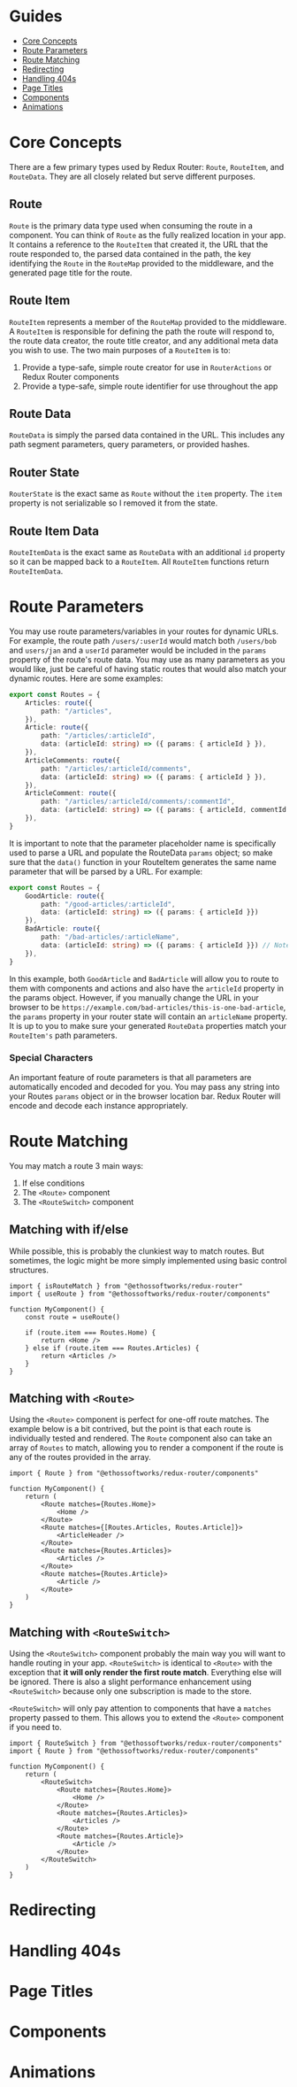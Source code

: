 # Guides
- [Core Concepts](#core-concepts)
- [Route Parameters](#route-parameters)
- [Route Matching](#route-matching)
- [Redirecting](#redirecting)
- [Handling 404s](#handling-404s)
- [Page Titles](#page-titles)
- [Components](#components)
- [Animations](#animations)


# Core Concepts
There are a few primary types used by Redux Router: `Route`, `RouteItem`, and `RouteData`. They are all closely related but serve different purposes.

## Route
`Route` is the primary data type used when consuming the route in a component. You can think of `Route` as the fully realized location in your app. It contains a reference to the `RouteItem` that created it, the URL that the route responded to, the parsed data contained in the path, the key identifying the `Route` in the `RouteMap` provided to the middleware, and the generated page title for the route.

## Route Item
`RouteItem` represents a member of the `RouteMap` provided to the middleware. A `RouteItem` is responsible for defining the path the route will respond to, the route data creator, the route title creator, and any additional meta data you wish to use. The two main purposes of a `RouteItem` is to:
1. Provide a type-safe, simple route creator for use in `RouterActions` or Redux Router components
2. Provide a type-safe, simple route identifier for use throughout the app

## Route Data
`RouteData` is simply the parsed data contained in the URL. This includes any path segment parameters, query parameters, or provided hashes.

## Router State
`RouterState` is the exact same as `Route` without the `item` property. The `item` property is not serializable so I removed it from the state.

## Route Item Data
`RouteItemData` is the exact same as `RouteData` with an additional `id` property so it can be mapped back to a `RouteItem`. All `RouteItem` functions return `RouteItemData`.


# Route Parameters
You may use route parameters/variables in your routes for dynamic URLs. For example, the route path `/users/:userId` would match both `/users/bob` and `users/jan` and a `userId` parameter would be included in the `params` property of the route's route data. You may use as many parameters as you would like, just be careful of having static routes that would also match your dynamic routes. Here are some examples:

```typescript
export const Routes = {
    Articles: route({
        path: "/articles",
    }),
    Article: route({
        path: "/articles/:articleId",
        data: (articleId: string) => ({ params: { articleId } }),
    }),
    ArticleComments: route({
        path: "/articles/:articleId/comments",
        data: (articleId: string) => ({ params: { articleId } }),
    }),
    ArticleComment: route({
        path: "/articles/:articleId/comments/:commentId",
        data: (articleId: string) => ({ params: { articleId, commentId } }),
    }),
}
```

It is important to note that the parameter placeholder name is specifically used to parse a URL and populate the RouteData `params` object; so make sure that the `data()` function in your RouteItem generates the same name parameter that will be parsed by a URL. For example:

```typescript
export const Routes = {
    GoodArticle: route({
        path: "/good-articles/:articleId",
        data: (articleId: string) => ({ params: { articleId }})
    }),
    BadArticle: route({
        path: "/bad-articles/:articleName",
        data: (articleId: string) => ({ params: { articleId }}) // Note how `articleId` does not match `:articleName`
    }),
}
```

In this example, both `GoodArticle` and `BadArticle` will allow you to route to them with components and actions and also have the `articleId` property in the params object. However, if you manually change the URL in your browser to be `https://example.com/bad-articles/this-is-one-bad-article`, the `params` property in your router state will contain an `articleName` property. It is up to you to make sure your generated `RouteData` properties match your `RouteItem's` path parameters.

### Special Characters
An important feature of route parameters is that all parameters are automatically encoded and decoded for you. You may pass any string into your Routes `params` object or in the browser location bar. Redux Router will encode and decode each instance appropriately.


# Route Matching
You may match a route 3 main ways:
1. If else conditions
2. The `<Route>` component
3. The `<RouteSwitch>` component

## Matching with if/else
While possible, this is probably the clunkiest way to match routes. But sometimes, the logic might be more simply implemented using basic control structures.

```tsx
import { isRouteMatch } from "@ethossoftworks/redux-router"
import { useRoute } from "@ethossoftworks/redux-router/components"

function MyComponent() {
    const route = useRoute()

    if (route.item === Routes.Home) {
        return <Home />
    } else if (route.item === Routes.Articles) {
        return <Articles />
    }
}
```

## Matching with `<Route>`
Using the `<Route>` component is perfect for one-off route matches. The example below is a bit contrived, but the point is that each route is individually tested and rendered. The `Route` component also can take an array of `Routes` to match, allowing you to render a component if the route is any of the routes provided in the array.

```tsx
import { Route } from "@ethossoftworks/redux-router/components"

function MyComponent() {
    return (
        <Route matches={Routes.Home}>
            <Home />
        </Route>
        <Route matches={[Routes.Articles, Routes.Article]}>
            <ArticleHeader />
        </Route>
        <Route matches={Routes.Articles}>
            <Articles />
        </Route>
        <Route matches={Routes.Article}>
            <Article />
        </Route>
    )
}
```

## Matching with `<RouteSwitch>`
Using the `<RouteSwitch>` component probably the main way you will want to handle routing in your app. `<RouteSwitch>` is identical to `<Route>` with the exception that **it will only render the first route match**. Everything else will be ignored. There is also a slight performance enhancement using `<RouteSwitch>` because only one subscription is made to the store.

`<RouteSwitch>` will only pay attention to components that have a `matches` property passed to them. This allows you to extend the `<Route>` component if you need to.

```tsx
import { RouteSwitch } from "@ethossoftworks/redux-router/components"
import { Route } from "@ethossoftworks/redux-router/components"

function MyComponent() {
    return (
        <RouteSwitch>
            <Route matches={Routes.Home}>
                <Home />
            </Route>
            <Route matches={Routes.Articles}>
                <Articles />
            </Route>
            <Route matches={Routes.Article}>
                <Article />
            </Route>
        </RouteSwitch>
    )
}
```


# Redirecting


# Handling 404s


# Page Titles


# Components


# Animations